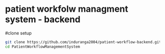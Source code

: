 # patient workfolw managment system - backend

#clone setup

```bash
git clone https://github.com/induranga2004/patient-workflow-backend.git
cd PatientWorkflowManagementSystem
